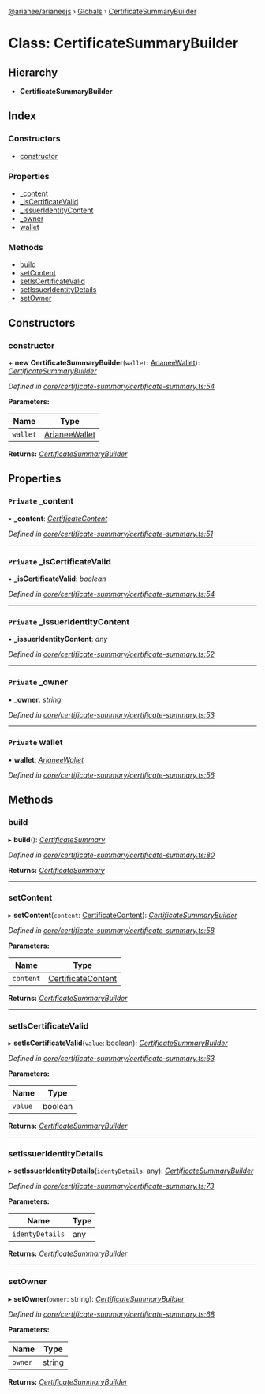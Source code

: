 [@arianee/arianeejs](../README.md) › [Globals](../globals.md) › [CertificateSummaryBuilder](certificatesummarybuilder.md)

# Class: CertificateSummaryBuilder

## Hierarchy

* **CertificateSummaryBuilder**

## Index

### Constructors

* [constructor](certificatesummarybuilder.md#constructor)

### Properties

* [_content](certificatesummarybuilder.md#private-_content)
* [_isCertificateValid](certificatesummarybuilder.md#private-_iscertificatevalid)
* [_issuerIdentityContent](certificatesummarybuilder.md#private-_issueridentitycontent)
* [_owner](certificatesummarybuilder.md#private-_owner)
* [wallet](certificatesummarybuilder.md#private-wallet)

### Methods

* [build](certificatesummarybuilder.md#build)
* [setContent](certificatesummarybuilder.md#setcontent)
* [setIsCertificateValid](certificatesummarybuilder.md#setiscertificatevalid)
* [setIssuerIdentityDetails](certificatesummarybuilder.md#setissueridentitydetails)
* [setOwner](certificatesummarybuilder.md#setowner)

## Constructors

###  constructor

\+ **new CertificateSummaryBuilder**(`wallet`: [ArianeeWallet](arianeewallet.md)): *[CertificateSummaryBuilder](certificatesummarybuilder.md)*

*Defined in [core/certificate-summary/certificate-summary.ts:54](https://github.com/stefdelec/arianeeJS/blob/07076e4/src/core/certificate-summary/certificate-summary.ts#L54)*

**Parameters:**

Name | Type |
------ | ------ |
`wallet` | [ArianeeWallet](arianeewallet.md) |

**Returns:** *[CertificateSummaryBuilder](certificatesummarybuilder.md)*

## Properties

### `Private` _content

• **_content**: *[CertificateContent](../interfaces/certificatecontent.md)*

*Defined in [core/certificate-summary/certificate-summary.ts:51](https://github.com/stefdelec/arianeeJS/blob/07076e4/src/core/certificate-summary/certificate-summary.ts#L51)*

___

### `Private` _isCertificateValid

• **_isCertificateValid**: *boolean*

*Defined in [core/certificate-summary/certificate-summary.ts:54](https://github.com/stefdelec/arianeeJS/blob/07076e4/src/core/certificate-summary/certificate-summary.ts#L54)*

___

### `Private` _issuerIdentityContent

• **_issuerIdentityContent**: *any*

*Defined in [core/certificate-summary/certificate-summary.ts:52](https://github.com/stefdelec/arianeeJS/blob/07076e4/src/core/certificate-summary/certificate-summary.ts#L52)*

___

### `Private` _owner

• **_owner**: *string*

*Defined in [core/certificate-summary/certificate-summary.ts:53](https://github.com/stefdelec/arianeeJS/blob/07076e4/src/core/certificate-summary/certificate-summary.ts#L53)*

___

### `Private` wallet

• **wallet**: *[ArianeeWallet](arianeewallet.md)*

*Defined in [core/certificate-summary/certificate-summary.ts:56](https://github.com/stefdelec/arianeeJS/blob/07076e4/src/core/certificate-summary/certificate-summary.ts#L56)*

## Methods

###  build

▸ **build**(): *[CertificateSummary](../interfaces/certificatesummary.md)*

*Defined in [core/certificate-summary/certificate-summary.ts:80](https://github.com/stefdelec/arianeeJS/blob/07076e4/src/core/certificate-summary/certificate-summary.ts#L80)*

**Returns:** *[CertificateSummary](../interfaces/certificatesummary.md)*

___

###  setContent

▸ **setContent**(`content`: [CertificateContent](../interfaces/certificatecontent.md)): *[CertificateSummaryBuilder](certificatesummarybuilder.md)*

*Defined in [core/certificate-summary/certificate-summary.ts:58](https://github.com/stefdelec/arianeeJS/blob/07076e4/src/core/certificate-summary/certificate-summary.ts#L58)*

**Parameters:**

Name | Type |
------ | ------ |
`content` | [CertificateContent](../interfaces/certificatecontent.md) |

**Returns:** *[CertificateSummaryBuilder](certificatesummarybuilder.md)*

___

###  setIsCertificateValid

▸ **setIsCertificateValid**(`value`: boolean): *[CertificateSummaryBuilder](certificatesummarybuilder.md)*

*Defined in [core/certificate-summary/certificate-summary.ts:63](https://github.com/stefdelec/arianeeJS/blob/07076e4/src/core/certificate-summary/certificate-summary.ts#L63)*

**Parameters:**

Name | Type |
------ | ------ |
`value` | boolean |

**Returns:** *[CertificateSummaryBuilder](certificatesummarybuilder.md)*

___

###  setIssuerIdentityDetails

▸ **setIssuerIdentityDetails**(`identyDetails`: any): *[CertificateSummaryBuilder](certificatesummarybuilder.md)*

*Defined in [core/certificate-summary/certificate-summary.ts:73](https://github.com/stefdelec/arianeeJS/blob/07076e4/src/core/certificate-summary/certificate-summary.ts#L73)*

**Parameters:**

Name | Type |
------ | ------ |
`identyDetails` | any |

**Returns:** *[CertificateSummaryBuilder](certificatesummarybuilder.md)*

___

###  setOwner

▸ **setOwner**(`owner`: string): *[CertificateSummaryBuilder](certificatesummarybuilder.md)*

*Defined in [core/certificate-summary/certificate-summary.ts:68](https://github.com/stefdelec/arianeeJS/blob/07076e4/src/core/certificate-summary/certificate-summary.ts#L68)*

**Parameters:**

Name | Type |
------ | ------ |
`owner` | string |

**Returns:** *[CertificateSummaryBuilder](certificatesummarybuilder.md)*
